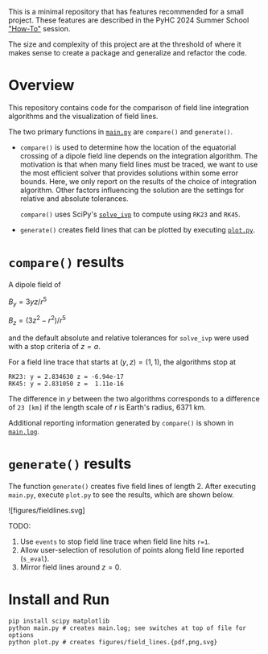 This is a minimal repository that has features recommended for a small project. These features are described in the PyHC 2024 Summer School ["How-To"](https://docs.google.com/document/d/1PntLwlVvPJiMEZ6hoTtuvqOG2OzufMq5_7nWxr8lbfY/edit#heading=h.22h0gh3t8dul) session.

The size and complexity of this project are at the threshold of where it makes sense to create a package and generalize and refactor the code.

# Overview

This repository contains code for the comparison of field line integration algorithms and the visualization of field lines.

The two primary functions in [`main.py`](main.py]) are `compare()` and `generate()`.

* `compare()` is used to determine how the location of the equatorial crossing of a dipole field line depends on the integration algorithm. The motivation is that when many field lines must be traced, we want to use the most efficient solver that provides solutions within some error bounds. Here, we only report on the results of the choice of integration algorithm. Other factors influencing the solution are the settings for relative and absolute tolerances.

  `compare()` uses SciPy's [`solve_ivp`](https://docs.scipy.org/doc/scipy/reference/generated/scipy.integrate.solve_ivp.html) to compute using `RK23` and `RK45`.

* `generate()` creates field lines that can be plotted by executing [`plot.py`](plot.py).

# `compare()` results

A dipole field of

$B_y = 3yz/r^5$

$B_z = (3z^2 - r^2)/r^5$

and the default absolute and relative tolerances for `solve_ivp` were used with a stop criteria of $z = a$.

For a field line trace that starts at $(y,z)=(1,1)$, the algorithms stop at

```
RK23: y = 2.834630 z = -6.94e-17
RK45: y = 2.831050 z =  1.11e-16
```

The difference in $y$ between the two algorithms corresponds to a difference of `23 [km]` if the length scale of $r$ is Earth's radius, $6371$ km.

Additional reporting information generated by `compare()` is shown in [`main.log`](main.log).

# `generate()` results

The function `generate()` creates five field lines of length 2. After executing `main.py`, execute `plot.py` to see the results, which are shown below.

![figures/fieldlines.svg]

TODO:

1. Use `events` to stop field line trace when field line hits `r=1`.
2. Allow user-selection of resolution of points along field line reported (`s_eval`).
3. Mirror field lines around $z=0$.

# Install and Run

```
pip install scipy matplotlib
python main.py # creates main.log; see switches at top of file for options
python plot.py # creates figures/field_lines.{pdf,png,svg}
```
